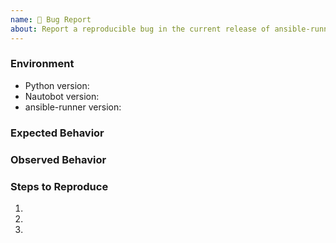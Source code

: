 ```yaml
---
name: 🐛 Bug Report
about: Report a reproducible bug in the current release of ansible-runner
---
```


### Environment
* Python version:  <!-- Example: 3.7.7 -->
* Nautobot version:  <!-- Example: 1.2.0 -->
* ansible-runner version:  <!-- Example: 0.1.0 -->

<!-- What did you expect to happen? -->
### Expected Behavior


<!-- What happened instead? -->
### Observed Behavior

<!--
    Describe in detail the exact steps that someone else can take to reproduce
    this bug using the current release.
-->
### Steps to Reproduce
1.
2.
3.
